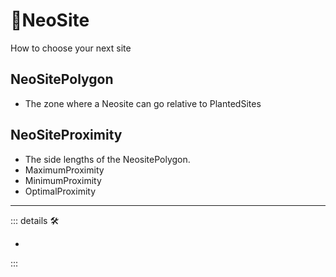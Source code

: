 # 🔻<via>NeoSite</via>

How to choose your next site

## NeoSitePolygon

- The zone where a Neosite can go relative to PlantedSites

## NeoSiteProximity

- The side lengths of the NeositePolygon.
- MaximumProximity
- MinimumProximity
- OptimalProximity

---

<!-- =================================================== -->
<!-- =================================================== -->
<!-- =================================================== -->
<!-- =================================================== -->
<!-- =================================================== -->
::: details 🛠

-

:::

